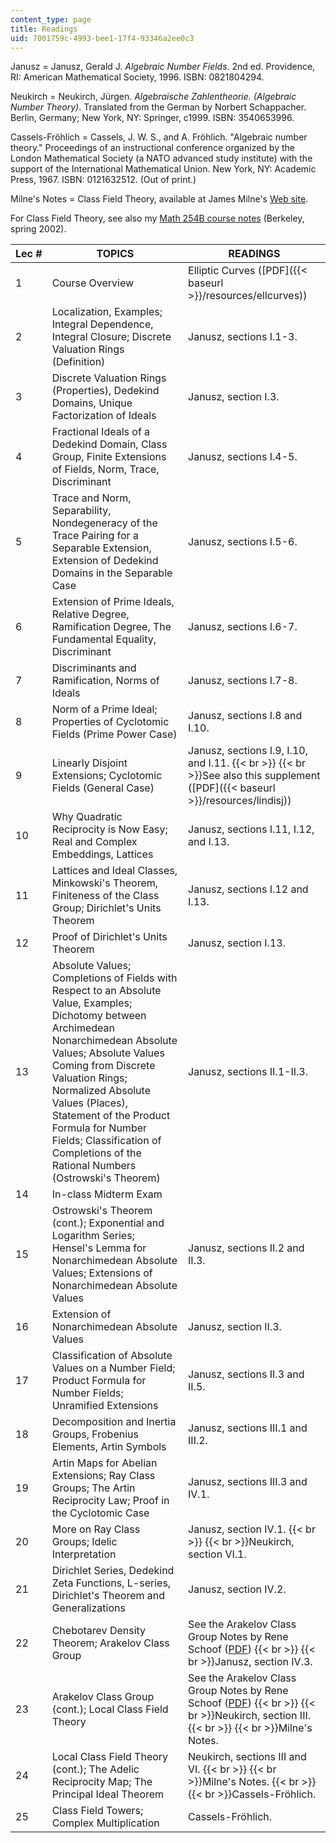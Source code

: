 ```yaml
---
content_type: page
title: Readings
uid: 7001759c-4993-bee1-17f4-93346a2ee0c3
---
```


Janusz = Janusz, Gerald J. _Algebraic Number Fields_. 2nd ed. Providence, RI: American Mathematical Society, 1996. ISBN: 0821804294.

Neukirch = Neukirch, Jürgen. _Algebraische Zahlentheorie. (Algebraic Number Theory)_. Translated from the German by Norbert Schappacher. Berlin, Germany; New York, NY: Springer, c1999. ISBN: 3540653996.

Cassels-Fröhlich = Cassels, J. W. S., and A. Fröhlich. "Algebraic number theory." Proceedings of an instructional conference organized by the London Mathematical Society (a NATO advanced study institute) with the support of the International Mathematical Union. New York, NY: Academic Press, 1967. ISBN: 0121632512. (Out of print.)

Milne's Notes = Class Field Theory, available at James Milne's [Web site](http://www.jmilne.org/).

For Class Field Theory, see also my [Math 254B course notes](http://www.coursehero.com/sitemap/schools/394-UCLA/courses/791532p-MATH254B/) (Berkeley, spring 2002).

| Lec # | TOPICS | READINGS |
| --- | --- | --- |
| 1 | Course Overview | Elliptic Curves ([PDF]({{< baseurl >}}/resources/ellcurves)) |
| 2 | Localization, Examples; Integral Dependence, Integral Closure; Discrete Valuation Rings (Definition) | Janusz, sections I.1-3. |
| 3 | Discrete Valuation Rings (Properties), Dedekind Domains, Unique Factorization of Ideals | Janusz, section I.3. |
| 4 | Fractional Ideals of a Dedekind Domain, Class Group, Finite Extensions of Fields, Norm, Trace, Discriminant | Janusz, sections I.4-5. |
| 5 | Trace and Norm, Separability, Nondegeneracy of the Trace Pairing for a Separable Extension, Extension of Dedekind Domains in the Separable Case | Janusz, sections I.5-6. |
| 6 | Extension of Prime Ideals, Relative Degree, Ramification Degree, The Fundamental Equality, Discriminant | Janusz, sections I.6-7. |
| 7 | Discriminants and Ramification, Norms of Ideals | Janusz, sections I.7-8. |
| 8 | Norm of a Prime Ideal; Properties of Cyclotomic Fields (Prime Power Case) | Janusz, sections I.8 and I.10. |
| 9 | Linearly Disjoint Extensions; Cyclotomic Fields (General Case) | Janusz, sections I.9, I.10, and I.11.  {{< br >}}  {{< br >}}See also this supplement ([PDF]({{< baseurl >}}/resources/lindisj)) |
| 10 | Why Quadratic Reciprocity is Now Easy; Real and Complex Embeddings, Lattices | Janusz, sections I.11, I.12, and I.13. |
| 11 | Lattices and Ideal Classes, Minkowski's Theorem, Finiteness of the Class Group; Dirichlet's Units Theorem | Janusz, sections I.12 and I.13. |
| 12 | Proof of Dirichlet's Units Theorem | Janusz, section I.13. |
| 13 | Absolute Values; Completions of Fields with Respect to an Absolute Value, Examples; Dichotomy between Archimedean Nonarchimedean Absolute Values; Absolute Values Coming from Discrete Valuation Rings; Normalized Absolute Values (Places), Statement of the Product Formula for Number Fields; Classification of Completions of the Rational Numbers (Ostrowski's Theorem) | Janusz, sections II.1-II.3. |
| 14 | In-class Midterm Exam | &nbsp; |
| 15 | Ostrowski's Theorem (cont.); Exponential and Logarithm Series; Hensel's Lemma for Nonarchimedean Absolute Values; Extensions of Nonarchimedean Absolute Values | Janusz, sections II.2 and II.3. |
| 16 | Extension of Nonarchimedean Absolute Values | Janusz, section II.3. |
| 17 | Classification of Absolute Values on a Number Field; Product Formula for Number Fields; Unramified Extensions | Janusz, sections II.3 and II.5. |
| 18 | Decomposition and Inertia Groups, Frobenius Elements, Artin Symbols | Janusz, sections III.1 and III.2. |
| 19 | Artin Maps for Abelian Extensions; Ray Class Groups; The Artin Reciprocity Law; Proof in the Cyclotomic Case | Janusz, sections III.3 and IV.1. |
| 20 | More on Ray Class Groups; Idelic Interpretation | Janusz, section IV.1.  {{< br >}}  {{< br >}}Neukirch, section VI.1. |
| 21 | Dirichlet Series, Dedekind Zeta Functions, L-series, Dirichlet's Theorem and Generalizations | Janusz, section IV.2. |
| 22 | Chebotarev Density Theorem; Arakelov Class Group | See the Arakelov Class Group Notes by Rene Schoof ([PDF](http://websites.math.leidenuniv.nl/algebra/Schoof-Arakelov.pdf))  {{< br >}}  {{< br >}}Janusz, section IV.3. |
| 23 | Arakelov Class Group (cont.); Local Class Field Theory | See the Arakelov Class Group Notes by Rene Schoof ([PDF](http://websites.math.leidenuniv.nl/algebra/Schoof-Arakelov.pdf))  {{< br >}}  {{< br >}}Neukirch, section III.  {{< br >}}  {{< br >}}Milne's Notes. |
| 24 | Local Class Field Theory (cont.); The Adelic Reciprocity Map; The Principal Ideal Theorem | Neukirch, sections III and VI.  {{< br >}}  {{< br >}}Milne's Notes.  {{< br >}}  {{< br >}}Cassels-Fröhlich. |
| 25 | Class Field Towers; Complex Multiplication | Cassels-Fröhlich.